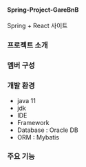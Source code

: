 #### Spring-Project-GareBnB
Spring + React 사이트

### 프로젝트 소개


### 멤버 구성



### 개발 환경
- java 11
- jdk
- IDE
- Framework
- Database : Oracle DB
- ORM : Mybatis

### 주요 기능

